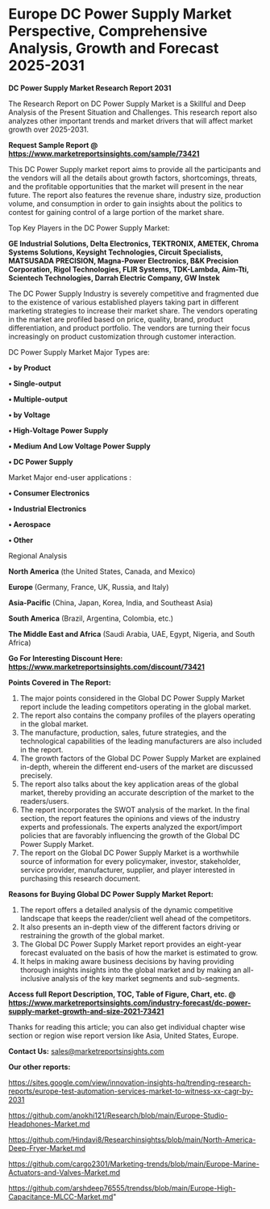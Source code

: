# Europe DC Power Supply Market Perspective, Comprehensive Analysis, Growth and Forecast 2025-2031

<strong>DC Power Supply Market Research Report 2031</strong>

The Research Report on DC Power Supply Market is a Skillful and Deep Analysis of the Present Situation and Challenges. This research report also analyzes other important trends and market drivers that will affect market growth over 2025-2031.

<strong>Request Sample Report @ <a href=https://www.marketreportsinsights.com/sample/73421>https://www.marketreportsinsights.com/sample/73421</a></strong>

This DC Power Supply market report aims to provide all the participants and the vendors will all the details about growth factors, shortcomings, threats, and the profitable opportunities that the market will present in the near future. The report also features the revenue share, industry size, production volume, and consumption in order to gain insights about the politics to contest for gaining control of a large portion of the market share.

Top Key Players in the DC Power Supply Market:

<strong>GE Industrial Solutions, Delta Electronics, TEKTRONIX, AMETEK, Chroma Systems Solutions, Keysight Technologies, Circuit Specialists, MATSUSADA PRECISION, Magna-Power Electronics, B&K Precision Corporation, Rigol Technologies, FLIR Systems, TDK-Lambda, Aim-Tti, Scientech Technologies, Darrah Electric Company, GW Instek</strong>

The DC Power Supply Industry is severely competitive and fragmented due to the existence of various established players taking part in different marketing strategies to increase their market share. The vendors operating in the market are profiled based on price, quality, brand, product differentiation, and product portfolio. The vendors are turning their focus increasingly on product customization through customer interaction.

DC Power Supply Market Major Types are:

<strong>• by Product

• Single-output

• Multiple-output

• by Voltage

• High-Voltage Power Supply

• Medium And Low Voltage Power Supply

• DC Power Supply</strong>

Market Major end-user applications :

<strong>• Consumer Electronics

• Industrial Electronics

• Aerospace

• Other</strong>

Regional Analysis

</u><strong><b>North America</b></strong> (the United States, Canada, and Mexico)

<strong><b>Europe </b></strong>(Germany, France, UK, Russia, and Italy)

<strong><b>Asia-Pacific</b></strong> (China, Japan, Korea, India, and Southeast Asia)

<strong><b>South America</b></strong> (Brazil, Argentina, Colombia, etc.)

<strong><b>The Middle East and Africa</b></strong> (Saudi Arabia, UAE, Egypt, Nigeria, and South Africa)

<strong>Go For Interesting Discount Here: <a href=https://www.marketreportsinsights.com/discount/73421>https://www.marketreportsinsights.com/discount/73421</a></strong>

<strong>Points Covered in The Report:</strong>
<ol>
  <li>The major points considered in the Global DC Power Supply Market report include the leading competitors operating in the global market.</li>
  <li>The report also contains the company profiles of the players operating in the global market.</li>
  <li>The manufacture, production, sales, future strategies, and the technological capabilities of the leading manufacturers are also included in the report.</li>
  <li>The growth factors of the Global DC Power Supply Market are explained in-depth, wherein the different end-users of the market are discussed precisely.</li>
  <li>The report also talks about the key application areas of the global market, thereby providing an accurate description of the market to the readers/users.</li>
  <li>The report incorporates the SWOT analysis of the market. In the final section, the report features the opinions and views of the industry experts and professionals. The experts analyzed the export/import policies that are favorably influencing the growth of the Global DC Power Supply Market.</li>
  <li>The report on the Global DC Power Supply Market is a worthwhile source of information for every policymaker, investor, stakeholder, service provider, manufacturer, supplier, and player interested in purchasing this research document.</li>
</ol>
<strong>Reasons for Buying Global DC Power Supply Market Report:</strong>

<ol>
  <li>The report offers a detailed analysis of the dynamic competitive landscape that keeps the reader/client well ahead of the competitors.</li>
  <li>It also presents an in-depth view of the different factors driving or restraining the growth of the global market.</li>
  <li>The Global DC Power Supply Market report provides an eight-year forecast evaluated on the basis of how the market is estimated to grow.</li>
  <li>It helps in making aware business decisions by having providing thorough insights insights into the global market and by making an all-inclusive analysis of the key market segments and sub-segments.</li>
</ol>
<strong>Access full Report Description, TOC, Table of Figure, Chart, etc. @ <a href=https://www.marketreportsinsights.com/industry-forecast/dc-power-supply-market-growth-and-size-2021-73421>https://www.marketreportsinsights.com/industry-forecast/dc-power-supply-market-growth-and-size-2021-73421</a></strong>


Thanks for reading this article; you can also get individual chapter wise section or region wise report version like Asia, United States, Europe.

<strong>Contact Us:</strong>
sales@marketreportsinsights.com

<strong>Our other reports:</strong>

<a href=https://sites.google.com/view/innovation-insights-hq/trending-research-reports/europe-test-automation-services-market-to-witness-xx-cagr-by-2031>https://sites.google.com/view/innovation-insights-hq/trending-research-reports/europe-test-automation-services-market-to-witness-xx-cagr-by-2031</a>

<a href=https://github.com/anokhi121/Research/blob/main/Europe-Studio-Headphones-Market.md>https://github.com/anokhi121/Research/blob/main/Europe-Studio-Headphones-Market.md</a>

<a href=https://github.com/Hindavi8/Researchinsightss/blob/main/North-America-Deep-Fryer-Market.md>https://github.com/Hindavi8/Researchinsightss/blob/main/North-America-Deep-Fryer-Market.md</a>

<a href=https://github.com/cargo2301/Marketing-trends/blob/main/Europe-Marine-Actuators-and-Valves-Market.md>https://github.com/cargo2301/Marketing-trends/blob/main/Europe-Marine-Actuators-and-Valves-Market.md</a>

<a href=https://github.com/arshdeep76555/trendss/blob/main/Europe-High-Capacitance-MLCC-Market.md>https://github.com/arshdeep76555/trendss/blob/main/Europe-High-Capacitance-MLCC-Market.md</a>"
